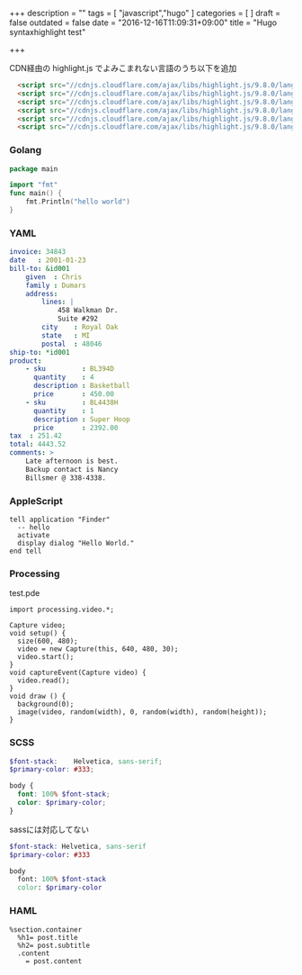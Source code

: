 +++
description = ""
tags = [
"javascript","hugo"
]
categories = [
]
draft = false
outdated = false
date = "2016-12-16T11:09:31+09:00"
title = "Hugo syntaxhighlight test"

+++

CDN経由の highlight.js でよみこまれない言語のうち以下を追加

```html
  <script src="//cdnjs.cloudflare.com/ajax/libs/highlight.js/9.8.0/languages/go.min.js"></script>
  <script src="//cdnjs.cloudflare.com/ajax/libs/highlight.js/9.8.0/languages/yaml.min.js"></script>
  <script src="//cdnjs.cloudflare.com/ajax/libs/highlight.js/9.8.0/languages/applescript.min.js"></script>
  <script src="//cdnjs.cloudflare.com/ajax/libs/highlight.js/9.8.0/languages/processing.min.js"></script>
  <script src="//cdnjs.cloudflare.com/ajax/libs/highlight.js/9.8.0/languages/scss.min.js"></script>
  <script src="//cdnjs.cloudflare.com/ajax/libs/highlight.js/9.8.0/languages/haml.min.js"></script>

```

### Golang

```go
package main

import "fmt"
func main() {
    fmt.Println("hello world")
}
```

### YAML

```yaml
invoice: 34843
date   : 2001-01-23
bill-to: &id001
    given  : Chris
    family : Dumars
    address:
        lines: |
            458 Walkman Dr.
            Suite #292
        city    : Royal Oak
        state   : MI
        postal  : 48046
ship-to: *id001
product:
    - sku         : BL394D
      quantity    : 4
      description : Basketball
      price       : 450.00
    - sku         : BL4438H
      quantity    : 1
      description : Super Hoop
      price       : 2392.00
tax  : 251.42
total: 4443.52
comments: >
    Late afternoon is best.
    Backup contact is Nancy
    Billsmer @ 338-4338.
```

### AppleScript

```applescript
tell application "Finder"
  -- hello
  activate
  display dialog "Hello World."
end tell
```

### Processing

test.pde

```processing
import processing.video.*;

Capture video;
void setup() {
  size(600, 480);
  video = new Capture(this, 640, 480, 30);
  video.start();
}
void captureEvent(Capture video) {
  video.read();
}
void draw () {
  background(0);
  image(video, random(width), 0, random(width), random(height));
}
```

### SCSS

```scss
$font-stack:    Helvetica, sans-serif;
$primary-color: #333;

body {
  font: 100% $font-stack;
  color: $primary-color;
}
```

sassには対応してない

```scss
$font-stack: Helvetica, sans-serif
$primary-color: #333

body
  font: 100% $font-stack
  color: $primary-color
```

### HAML

```haml
%section.container
  %h1= post.title
  %h2= post.subtitle
  .content
    = post.content
```

